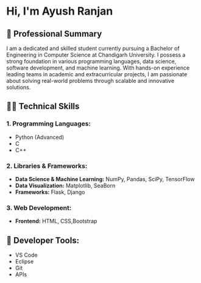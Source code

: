 # Hi, I'm Ayush Ranjan

## 💼 Professional Summary

I am a dedicated and skilled student currently pursuing a Bachelor of Engineering in Computer Science at Chandigarh University. I possess a strong foundation in various programming languages, data science, software development, and machine learning. With hands-on experience leading teams in academic and extracurricular projects, I am passionate about solving real-world problems through scalable and innovative solutions.


## 👨‍💻 Technical Skills

### 1. Programming Languages:
- Python (Advanced)
- C
- C++

### 2. Libraries & Frameworks:
- **Data Science & Machine Learning:** NumPy, Pandas, SciPy, TensorFlow
- **Data Visualization:** Matplotlib, SeaBorn
- **Frameworks:** Flask, Django

### 3. Web Development:
- **Frontend:** HTML, CSS,Bootstrap


## 🔧 Developer Tools:
- VS Code
- Eclipse
- Git
- APIs

